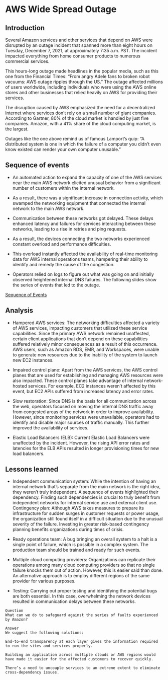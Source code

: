 # AWS Wide Spread Outage
## Introduction
Several Amazon services and other services that depend on AWS were disrupted by an outage incident that spanned more than eight hours on Tuesday, December 7, 2021, at approximately 7:35 a.m. PST. The incident impacted everything from home consumer products to numerous commercial services.

This hours-long outage made headlines in the popular media, such as this one from the Financial Times: “From angry Adele fans to broken robot vacuums: AWS outage ripples through the US.” The outage affected millions of users worldwide, including individuals who were using the AWS online stores and other businesses that relied heavily on AWS for providing their services.

The disruption caused by AWS emphasized the need for a decentralized Internet where services don’t rely on a small number of giant companies. According to Gartner, 80% of the cloud market is handled by just five companies. Amazon, with a 41% share of the cloud computing market, is the largest.

Outages like the one above remind us of famous Lamport’s quip: “A distributed system is one in which the failure of a computer you didn’t even know existed can render your own computer unusable.”

## Sequence of events
- An automated action to expand the capacity of one of the AWS services near the main AWS network elicited unusual behavior from a significant number of customers within the internal network.

- As a result, there was a significant increase in connection activity, which swamped the networking equipment that connected the internal network to the main AWS network.

- Communication between these networks got delayed. These delays enhanced latency and failures for services interacting between these networks, leading to a rise in retries and ping requests.

- As a result, the devices connecting the two networks experienced constant overload and performance difficulties.

- This overload instantly affected the availability of real-time monitoring data for AWS internal operations teams, hampering their ability to identify and remedy the cause of the congestion.

- Operators relied on logs to figure out what was going on and initially observed heightened internal DNS failures.
The following slides show the series of events that led to the outage.

[Sequence of Events](./arch)

## Analysis
- Hampered AWS services: The networking difficulties affected a variety of AWS services, impacting customers that utilized these service capabilities. Since the primary AWS network remained unaffected, certain client applications that don’t depend on these capabilities suffered relatively minor consequences as a result of this occurrence. AWS users, such as Amazon RDS, EMR, and Workspaces, were unable to generate new resources due to the inability of the system to launch new EC2 instances.

- Impaired control plane: Apart from the AWS services, the AWS control planes that are used for establishing and managing AWS resources were also impacted. These control planes take advantage of internal network-hosted services. For example, EC2 instances weren’t affected by this event, but EC2 APIs suffered from increased latency and error rates.

- Slow restoration: Since DNS is the basis for all communication across the web, operators focused on moving the internal DNS traffic away from congested areas of the network in order to improve availability. However, since monitoring services were unavailable, operators had to identify and disable major sources of traffic manually. This further improved the availability of services.

- Elastic Load Balancers (ELB): Current Elastic Load Balancers were unaffected by the incident. However, the rising API error rates and latencies for the ELB APIs resulted in longer provisioning times for new load balancers.

## Lessons learned
- Independent communication system: While the intention of having an internal network that’s separate from the main network is the right idea, they weren’t truly independent. A sequence of events highlighted their dependency. Finding such dependencies is crucial to truly benefit from independent networks for internal service use and external client use.
Contingency plan: Although AWS takes measures to prepare its infrastructure for sudden surges in customer requests or power usage, the organization still found itself in a difficult situation due to the unusual severity of the failure. Investing in greater risk-based contingency planning benefits organizations during times of crisis.

- Ready operations team: A bug bringing an overall system to a halt is a single point of failure, which is possible in a complex system. The production team should be trained and ready for such events.

- Multiple cloud computing providers: Organizations can replicate their operations among many cloud computing providers so that no single failure knocks them out of action. However, this is easier said than done. An alternative approach is to employ different regions of the same provider for various purposes.

- Testing: Carrying out proper testing and identifying the potential bugs are both essential. In this case, overwhelming the network devices resulted in communication delays between these networks.
```
Question
What can we do to safeguard against the series of faults experienced by Amazon?

Answer
We suggest the following solutions:

End-to-end transparency at each layer gives the information required to run the sites and services properly.

Building an application across multiple clouds or AWS regions would have made it easier for the affected customers to recover quickly.

There’s a need to uncouple services to an extreme extent to eliminate cross-dependency issues.
```
